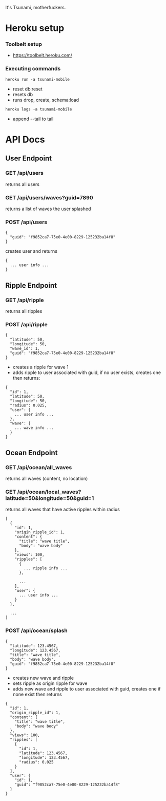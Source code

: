 It's Tsunami, motherfuckers.

# Heroku setup

### Toolbelt setup
* https://toolbelt.heroku.com/

### Executing commands
`heroku run -a tsunami-mobile`
* reset db:reset
 * resets db
 * runs drop, create, schema:load

`heroku logs -a tsunami-mobile`
 * append --tail to tail

# API Docs

## User Endpoint

### GET /api/users

returns all users

### GET /api/users/waves?guid=7890

returns a list of waves the user splashed

### POST /api/users

```
{
  "guid": "f9852ca7-75e0-4e00-8229-125232ba14f8"
}
```
creates user and returns
```
{
  ... user info ...
}
```

## Ripple Endpoint

### GET /api/ripple

returns all ripples

### POST /api/ripple

```
{
  "latitude": 50,
  "longitude": 50,
  "wave_id": 1,
  "guid": "f9852ca7-75e0-4e00-8229-125232ba14f8"
}
```
* creates a ripple for wave 1
* adds ripple to user associated with guid, if no user exists, creates one
then returns:
```
{
  "id": 1,
  "latitude": 50,
  "longitude": 50,
  "radius": 0.025,
  "user": {
    ... user info ...
  },
  "wave": {
    ... wave info ...
  }
}
```

## Ocean Endpoint

### GET /api/ocean/all_waves

returns all waves (content, no location)

### GET /api/ocean/local_waves?latitude=50&longitude=50&guid=1

returns all waves that have active ripples within radius
```
[
  {
    "id": 1,
    "origin_ripple_id": 1,
    "content": {
      "title": "wave title",
      "body": "wave body"
    },
    "views": 100,
    "ripples": [
      {
        ... ripple info ...
      },

      ...
    ],
    "user": {
      ... user info ...
    }
  },

  ...
]
```

### POST /api/ocean/splash

```
{
  "latitude": 123.4567,
  "longitude": 123.4567,
  "title": "wave title",
  "body": "wave body",
  "guid": "f9852ca7-75e0-4e00-8229-125232ba14f8"
}
```
* creates new wave and ripple
* sets ripple as origin ripple for wave
* adds new wave and ripple to user associated with guid, creates one if none exist
then returns
```
{
  "id": 1,
  "origin_ripple_id": 1,
  "content": {
    "title": "wave title",
    "body": "wave body"
  },
  "views": 100,
  "ripples": [
    {
      "id": 1,
      "latitude": 123.4567,
      "longitude": 123.4567,
      "radius": 0.025
    }
  ],
  "user": {
    "id": 1,
    "guid": "f9852ca7-75e0-4e00-8229-125232ba14f8"
  }
}
```
